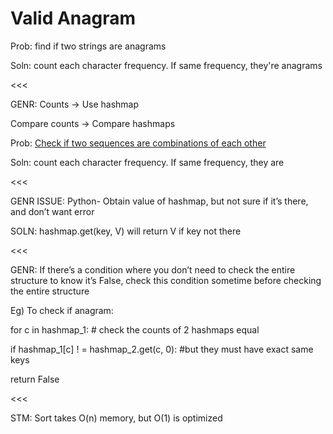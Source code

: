 # Valid Anagram

Prob: find if two strings are anagrams

Soln: count each character frequency. If same frequency, they're anagrams

<<<

GENR: Counts → Use hashmap

Compare counts → Compare hashmaps

Prob: [Check if two sequences are combinations of each other](https://www.notion.so/Check-if-two-sequences-are-combinations-of-each-other-54e7449c27464c4792215aa42bb6324c?pvs=21) 

Soln: count each character frequency. If same frequency, they are

<<<

GENR ISSUE: Python- Obtain value of hashmap, but not sure if it’s there, and don’t want error

SOLN: hashmap.get(key, V) will return V if key not there

<<<

GENR: If there’s a condition where you don’t need to check the entire structure to know it’s False, check this condition sometime before checking the entire structure

Eg) To check if anagram:

for c in hashmap_1:  # check the counts of 2 hashmaps equal

if hashmap_1[c] ! = hashmap_2.get(c, 0): #but they must have exact same keys

return False

<<<

STM: Sort takes O(n) memory, but O(1) is optimized